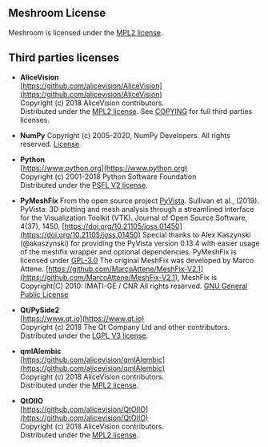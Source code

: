 ## Meshroom License

Meshroom is licensed under the [MPL2 license](LICENSE-MPL2.md).

## Third parties licenses

 * __AliceVision__  
   [https://github.com/alicevision/AliceVision](https://github.com/alicevision/AliceVision)  
   Copyright (c) 2018 AliceVision contributors.  
   Distributed under the [MPL2 license](https://opensource.org/licenses/MPL-2.0).
   See [COPYING](https://github.com/alicevision/AliceVision/blob/develop/COPYING.md) for full third parties licenses.

 * __NumPy__
   Copyright (c) 2005-2020, NumPy Developers. All rights reserved. [License](https://numpy.org/license.html)

 * __Python__  
   [https://www.python.org](https://www.python.org)  
   Copyright (c) 2001-2018 Python Software Foundation  
   Distributed under the [PSFL V2 license](https://www.python.org/download/releases/2.7/license/).
 
 * __PyMeshFix__
   From the open source project [PyVista](https://www.pyvista.org/).
   Sullivan et al., (2019). PyVista: 3D plotting and mesh analysis through a streamlined interface for the Visualization Toolkit (VTK). Journal of Open Source Software, 4(37), 1450, [https://doi.org/10.21105/joss.01450](https://doi.org/10.21105/joss.01450)
   Special thanks to Alex Kaszynski (@akaszynski) for providing the PyVista version 0.13.4 with easier usage of the meshfix wrapper and optional dependencies. PyMeshFix is licensed under [GPL-3.0](https://github.com/pyvista/pymeshfix/blob/master/LICENSE)
   The original MeshFix was developed by Marco Attene. [https://github.com/MarcoAttene/MeshFix-V2.1](https://github.com/MarcoAttene/MeshFix-V2.1), MeshFix is Copyright(C) 2010: IMATI-GE / CNR All rights reserved. [GNU General Public License](https://www.gnu.org/licenses/gpl-3.0.txt)

 * __Qt/PySide2__  
   [https://www.qt.io](https://www.qt.io)  
   Copyright (c) 2018 The Qt Company Ltd and other contributors.  
   Distributed under the [LGPL V3 license](https://opensource.org/licenses/LGPL-3.0).

 * __qmlAlembic__  
   [https://github.com/alicevision/qmlAlembic](https://github.com/alicevision/qmlAlembic)  
   Copyright (c) 2018 AliceVision contributors.  
   Distributed under the [MPL2 license](https://opensource.org/licenses/MPL-2.0).

  * __QtOIIO__  
   [https://github.com/alicevision/QtOIIO](https://github.com/alicevision/QtOIIO)  
   Copyright (c) 2018 AliceVision contributors.  
   Distributed under the [MPL2 license](https://opensource.org/licenses/MPL-2.0).  

